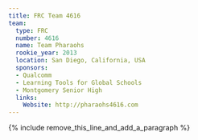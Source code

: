 ```yaml
---
title: FRC Team 4616
team:
  type: FRC
  number: 4616
  name: Team Pharaohs
  rookie_year: 2013
  location: San Diego, California, USA
  sponsors:
  - Qualcomm
  - Learning Tools for Global Schools
  - Montgomery Senior High
  links:
    Website: http://pharaohs4616.com
---
```


{% include remove_this_line_and_add_a_paragraph %}